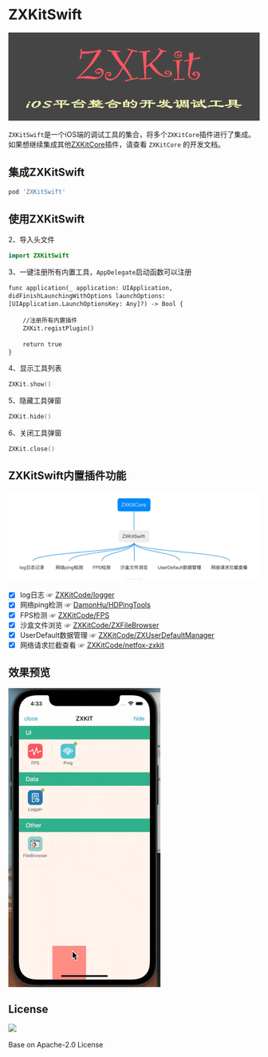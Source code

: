 # ZXKitSwift

![](./readmeResource/zxkit.png)

`ZXKitSwift`是一个iOS端的调试工具的集合，将多个`ZXKitCore`插件进行了集成。如果想继续集成其他[ZXKitCore](https://github.com/ZXKitCode/core)插件，请查看 `ZXKitCore` 的开发文档。

## 集成ZXKitSwift

```ruby
pod 'ZXKitSwift'
```

## 使用ZXKitSwift

2、导入头文件

```swift
import ZXKitSwift
```

3、一键注册所有内置工具，`AppDelegate`启动函数可以注册

```
func application(_ application: UIApplication, didFinishLaunchingWithOptions launchOptions: [UIApplication.LaunchOptionsKey: Any]?) -> Bool {
	
	//注册所有内置插件
	ZXKit.registPlugin()
	
	return true
}
```
4、显示工具列表

```swift
ZXKit.show()
```
5、隐藏工具弹窗

```swift
ZXKit.hide()
```
6、关闭工具弹窗

```swift
ZXKit.close()
```

## ZXKitSwift内置插件功能

![](./readmeResource/zxkitSwift.jpg)

- [x] log日志 ☞ [ZXKitCode/logger](https://github.com/ZXKitCode/logger)
- [x] 网络ping检测 ☞ [DamonHu/HDPingTools](https://github.com/DamonHu/HDPingTools)
- [x] FPS检测 ☞ [ZXKitCode/FPS](https://github.com/ZXKitCode/FPS)
- [x] 沙盒文件浏览 ☞ [ZXKitCode/ZXFileBrowser](https://github.com/ZXKitCode/ZXFileBrowser)
- [x] UserDefault数据管理 ☞ [ZXKitCode/ZXUserDefaultManager](https://github.com/ZXKitCode/ZXUserDefaultManager)
- [x] 网络请求拦截查看 ☞ [ZXKitCode/netfox-zxkit](https://github.com/ZXKitCode/netfox-zxkit)

## 效果预览

![](./readmeResource/preview.gif)


## License

![](https://camo.githubusercontent.com/eb9066a6d8e0950066f3757c420e3a607c0929583b48ebda6fd9a6f50ccfc8f1/68747470733a2f2f7777772e6170616368652e6f72672f696d672f41534632307468416e6e69766572736172792e6a7067)

Base on Apache-2.0 License